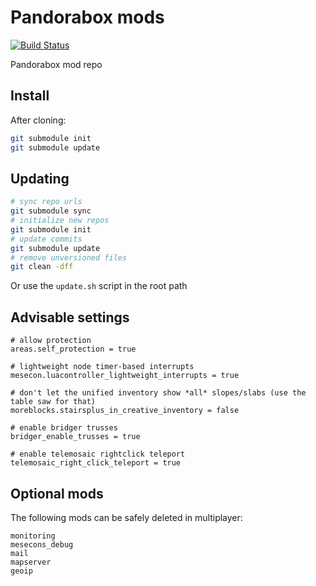 # Pandorabox mods

[![Build Status](https://travis-ci.com/pandorabox-io/pandorabox-mods.svg?branch=master)](https://travis-ci.com/pandorabox-io/pandorabox-mods)

Pandorabox mod repo

## Install


After cloning:
```bash
git submodule init
git submodule update
```

## Updating

```bash
# sync repo urls
git submodule sync
# initialize new repos
git submodule init
# update commits
git submodule update
# remove unversioned files
git clean -dff
```

Or use the `update.sh` script in the root path

## Advisable settings

```
# allow protection
areas.self_protection = true

# lightweight node timer-based interrupts
mesecon.luacontroller_lightweight_interrupts = true

# don't let the unified inventory show *all* slopes/slabs (use the table saw for that)
moreblocks.stairsplus_in_creative_inventory = false

# enable bridger trusses
bridger_enable_trusses = true

# enable telemosaic rightclick teleport
telemosaic_right_click_teleport = true
```

## Optional mods

The following mods can be safely deleted in multiplayer:

```
monitoring
mesecons_debug
mail
mapserver
geoip
```
